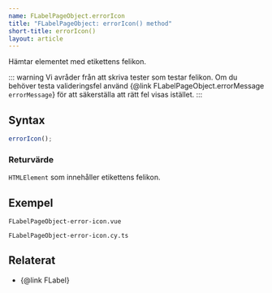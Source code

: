 ```yaml
---
name: FLabelPageObject.errorIcon
title: "FLabelPageObject: errorIcon() method"
short-title: errorIcon()
layout: article
---
```


Hämtar elementet med etikettens felikon.

::: warning
Vi avråder från att skriva tester som testar felikon.
Om du behöver testa valideringsfel använd {@link FLabelPageObject.errorMessage `errorMessage`} för att säkerställa att rätt fel visas istället.
:::

## Syntax

```ts nolint nocompile
errorIcon();
```

### Returvärde

`HTMLElement` som innehåller etikettens felikon.

## Exempel

```import static
FLabelPageObject-error-icon.vue
```

```import
FLabelPageObject-error-icon.cy.ts
```

## Relaterat

- {@link FLabel}
